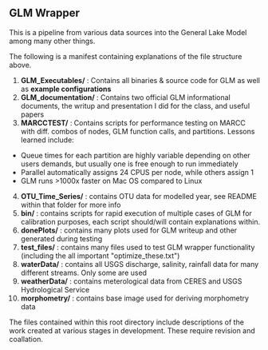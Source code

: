 ## GLM Wrapper

This is a pipeline from various data sources into the General Lake Model among many other things.

The following is a manifest containing explanations of the file structure above. 

1. **GLM_Executables/** : Contains all binaries & source code for GLM as well as **example configurations**
2. **GLM_documentation/** : Contains two official GLM informational documents, the writup and presentation I did for the class, and useful papers
3. **MARCCTEST/** : Contains scripts for performance testing on MARCC with diff. combos of nodes, GLM function calls, and partitions. Lessons learned include:
  * Queue times for each partition are highly variable depending on other users demands, but usually one is free enough to run immediately
  * Parallel automatically assigns 24 CPUS per node, while others assign 1
  * GLM runs >1000x faster on Mac OS compared to Linux
4. **OTU_Time_Series/** : contains OTU data for modelled year, see README within that folder for more info
5. **bin/** : contains scripts for rapid execution of multiple cases of GLM for calibration purposes, each script should/will contain explanations within.
6. **donePlots/** : contains many plots used for GLM writeup and other generated during testing
7. **test_files/** : contains many files used to test GLM wrapper functionality (including the all important "optimize_these.txt")
8. **waterData/** : contains all USGS discharge, salinity, rainfall data for many different streams. Only some are used
9. **weatherData/** : contains meterological data from CERES and USGS Hydrological Service
10. **morphometry/** : contains base image used for deriving morphometry data

The files contained within this root directory include descriptions of the work created at various stages in development.
These require revision and coallation. 



